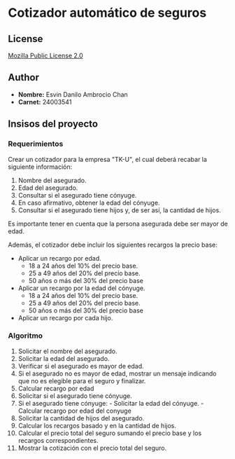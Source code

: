 # Cotizador automático de seguros 

## License

[Mozilla Public License 2.0](https://choosealicense.com/licenses/mpl-2.0/)

## Author

- **Nombre:** Esvin Danilo Ambrocio Chan
- **Carnet:** 24003541

## Insisos del proyecto

### Requerimientos

Crear un cotizador para la empresa "TK-U", el cual deberá recabar la siguiente información:

  1. Nombre del asegurado.
  2. Edad del asegurado.
  3. Consultar si el asegurado tiene cónyuge.
  4. En caso afirmativo, obtener la edad del cónyuge.
  5. Consultar si el asegurado tiene hijos y, de ser así, la cantidad de hijos.

Es importante tener en cuenta que la persona asegurada debe ser mayor de edad.

Además, el cotizador debe incluir los siguientes recargos la precio base:

  - Aplicar un recargo por edad.
    - 18 a 24 años del 10% del precio base.
    - 25 a 49 años del 20% del precio base.
    - 50 años o más del 30% del precio base
  - Aplicar un recargo por la edad del cónyuge.
    - 18 a 24 años del 10% del precio base.
    - 25 a 49 años del 20% del precio base.
    - 50 años o más del 30% del precio base
  - Aplicar un recargo por cada hijo.

### Algoritmo

  1. Solicitar el nombre del asegurado.
  2. Solicitar la edad del asegurado.
  3. Verificar si el asegurado es mayor de edad.
  4. Si el asegurado no es mayor de edad, mostrar un mensaje indicando que no es elegible para el seguro y finalizar.
  5. Calcular recargo por edad
  6. Solicitar si el asegurado tiene cónyuge.
  7. Si el asegurado tiene cónyuge:
    - Solicitar la edad del cónyuge.
    - Calcular recargo por edad del conyuge
  8. Solicitar la cantidad de hijos del asegurado.
  9. Calcular los recargos basado y en la cantidad de hijos.
  10. Calcular el precio total del seguro sumando el precio base y los recargos correspondientes.
  11. Mostrar la cotización con el precio total del seguro.